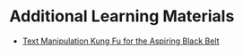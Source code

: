 # Additional Learning Materials

- [Text Manipulation Kung Fu for the Aspiring Black Belt](https://zed.dev/blog/text-manipulation)
